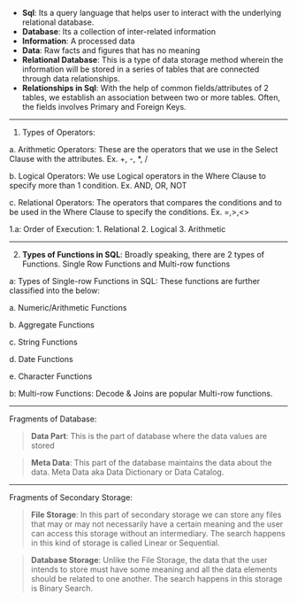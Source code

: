 * **Sql**: Its a query language that helps user to interact with the underlying relational database.
* **Database**: Its a collection of inter-related information
* **Information**: A processed data
* **Data**: Raw facts and figures that has no meaning
* **Relational Database**: This is a type of data storage method wherein the information will be stored in a series of tables that are connected through data relationships.
* **Relationships in Sql**: With the help of common fields/attributes of 2 tables, we establish an association between two or more tables. Often, the fields involves Primary and Foreign Keys.


***

1. Types of Operators: 

a. Arithmetic Operators: These are the operators that we use in the Select Clause with the attributes. Ex. +, -, *, /

b. Logical Operators: We use Logical operators in the Where Clause to specify more than 1 condition. Ex. AND, OR, NOT

c. Relational Operators: The operators that compares the conditions and to be used in the Where Clause to specify the conditions. Ex. =,>,<>


1.a: Order of Execution: 
    1. Relational
    2. Logical 
    3. Arithmetic 
***

2. **Types of Functions in SQL**: Broadly speaking, there are 2 types of Functions. Single Row Functions and Multi-row functions 

a: Types of Single-row Functions in SQL: These functions are further classified into the below: 

a. Numeric/Arithmetic Functions

b. Aggregate Functions

c. String Functions

d. Date Functions

e. Character Functions  



b: Multi-row Functions: Decode & Joins are popular Multi-row functions.

***
Fragments of Database: 
 > **Data Part**: This is the part of database where the data values are stored
 
 > **Meta Data**: This part of the database maintains the data about the data. Meta Data aka Data Dictionary or Data Catalog.  

 ***
 Fragments of Secondary Storage: 
 > **File Storage**: In this part of secondary storage we can store any files that may or may not necessarily have a certain meaning and the user can access this storage without an intermediary. The search happens in this kind of storage is called Linear or Sequential.

 > **Database Storage**: Unlike the File Storage, the data that the user intends to store must have some meaning and all the data elements should be related to one another. The search happens in this storage is Binary Search.